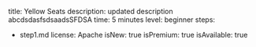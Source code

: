 title: Yellow Seats
description: updated description abcdsdasfsdsaadsSFDSA
time: 5 minutes
level: beginner
steps:
  - step1.md
license: Apache
isNew: true
isPremium: true
isAvailable: true
